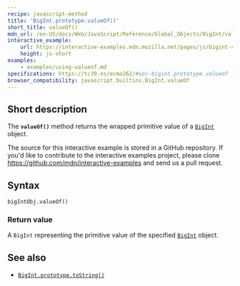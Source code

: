 ```yaml
---
recipe: javascript-method
title: 'BigInt.prototype.valueOf()'
short_title: valueOf()
mdn_url: /en-US/docs/Web/JavaScript/Reference/Global_Objects/BigInt/valueOf
interactive_example:
    url: https://interactive-examples.mdn.mozilla.net/pages/js/bigint-valueof.html
    height: js-short
examples:
    - examples/using-valueof.md
specifications: https://tc39.es/ecma262/#sec-bigint.prototype.valueof
browser_compatibility: javascript.builtins.BigInt.valueOf
---
```


## Short description

The **`valueOf()`** method returns the wrapped primitive value of a [`BigInt`](/en-US/docs/Web/JavaScript/Reference/Global_Objects/BigInt) object.

The source for this interactive example is stored in a GitHub repository. If you'd like to contribute to the interactive examples project, please clone <https://github.com/mdn/interactive-examples> and send us a pull request.

## Syntax

```
bigIntObj.valueOf()
```

### Return value

A `BigInt` representing the primitive value of the specified [`BigInt`](/en-US/docs/Web/JavaScript/Reference/Global_Objects/BigInt) object.

## See also

-   [`BigInt.prototype.toString()`](/en-US/docs/Web/JavaScript/Reference/Global_Objects/BigInt/toString)
